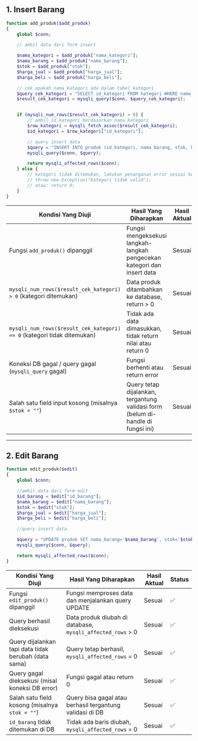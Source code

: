 ## 1. Insert Barang
```php
function add_produk($add_produk)
{
    global $conn;

    // ambil data dari form insert

    $nama_kategori = $add_produk["nama_kategori"];
    $nama_barang = $add_produk["nama_barang"];
    $stok = $add_produk["stok"];
    $harga_jual = $add_produk["harga_jual"];
    $harga_beli = $add_produk["harga_beli"];

    // cek apakah nama_kategori ada dalam tabel kategori
    $query_cek_kategori = "SELECT id_kategori FROM kategori WHERE nama_kategori = '$nama_kategori'";
    $result_cek_kategori = mysqli_query($conn, $query_cek_kategori);


    if (mysqli_num_rows($result_cek_kategori) > 0) {
        // ambil id_kategori berdasarkan nama_kategori
        $row_kategori = mysqli_fetch_assoc($result_cek_kategori);
        $id_kategori = $row_kategori["id_kategori"];

        // query insert data
        $query = "INSERT INTO produk (id_kategori, nama_barang, stok, harga_jual, harga_beli) VALUES ('$id_kategori', '$nama_barang', '$stok', '$harga_jual', '$harga_beli')";
        mysqli_query($conn, $query);

        return mysqli_affected_rows($conn);
    } else {
        // kategori tidak ditemukan, lakukan penanganan error sesuai kebutuhan
        // throw new Exception("Kategori tidak valid");
        // atau: return 0;
    }
}
```

| Kondisi Yang Diuji                                                      | Hasil Yang Diharapkan                                                            | Hasil Aktual | Status |
| ----------------------------------------------------------------------- | -------------------------------------------------------------------------------- | ------------ | ------ |
| Fungsi `add_produk()` dipanggil                                         | Fungsi mengeksekusi langkah-langkah pengecekan kategori dan insert data          | Sesuai       | ✅      |
| `mysqli_num_rows($result_cek_kategori) > 0` (kategori ditemukan)        | Data produk ditambahkan ke database, return > 0                                  | Sesuai       | ✅      |
| `mysqli_num_rows($result_cek_kategori) == 0` (kategori tidak ditemukan) | Tidak ada data dimasukkan, tidak return nilai atau return 0                      | Sesuai       | ✅      |
| Koneksi DB gagal / query gagal (`mysqli_query` gagal)                   | Fungsi berhenti atau return error                                                | Sesuai       | ✅      |
| Salah satu field input kosong (misalnya `$stok = ""`)                   | Query tetap dijalankan, tergantung validasi form (belum di-handle di fungsi ini) | Sesuai       | ✅      |
---

## 2. Edit Barang
```php
function edit_produk($edit)
{
    global $conn;

    //ambil data dari form edit
    $id_barang = $edit["id_barang"];
    $nama_barang = $edit["nama_barang"];
    $stok = $edit["stok"];
    $harga_jual = $edit["harga_jual"];
    $harga_beli = $edit["harga_beli"];

    //query insert data

    $query = "UPDATE produk SET nama_barang='$nama_barang', stok='$stok', harga_jual='$harga_jual', harga_beli='$harga_beli' WHERE id_barang='$id_barang'";
    mysqli_query($conn, $query);

    return mysqli_affected_rows($conn);
}
```
| Kondisi Yang Diuji                                   | Hasil Yang Diharapkan                                      | Hasil Aktual | Status |
| ---------------------------------------------------- | ---------------------------------------------------------- | ------------ | ------ |
| Fungsi `edit_produk()` dipanggil                     | Fungsi memproses data dan menjalankan query UPDATE         | Sesuai       | ✅      |
| Query berhasil dieksekusi                            | Data produk diubah di database, `mysqli_affected_rows` > 0 | Sesuai       | ✅      |
| Query dijalankan tapi data tidak berubah (data sama) | Query tetap berhasil, `mysqli_affected_rows` = 0           | Sesuai       | ✅      |
| Query gagal dieksekusi (misal koneksi DB error)      | Fungsi gagal atau return 0                                 | Sesuai       | ✅      |
| Salah satu field kosong (misalnya `stok = ""`)       | Query bisa gagal atau berhasil tergantung validasi di DB   | Sesuai       | ✅      |
| `id_barang` tidak ditemukan di DB                    | Tidak ada baris diubah, `mysqli_affected_rows` = 0         | Sesuai       | ✅      |
